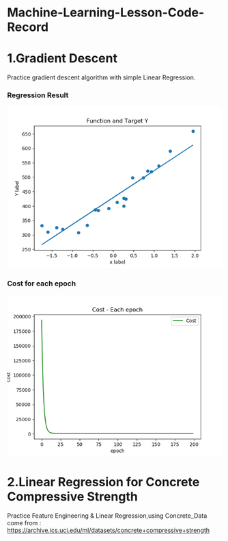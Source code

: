 # Machine-Learning-Lesson-Code-Record

# 1.Gradient Descent
Practice gradient descent algorithm with simple Linear Regression.

### Regression Result
![image](https://github.com/arleigh418/Machine-Learning-Lesson-Code-Record/blob/master/Gradient%20Descent/Function_target.png)

### Cost for each epoch
![image](https://github.com/arleigh418/Machine-Learning-Lesson-Code-Record/blob/master/Gradient%20Descent/cost.png)

# 2.Linear Regression for Concrete Compressive Strength
Practice Feature Engineering & Linear Regression,using Concrete_Data come from : https://archive.ics.uci.edu/ml/datasets/concrete+compressive+strength
